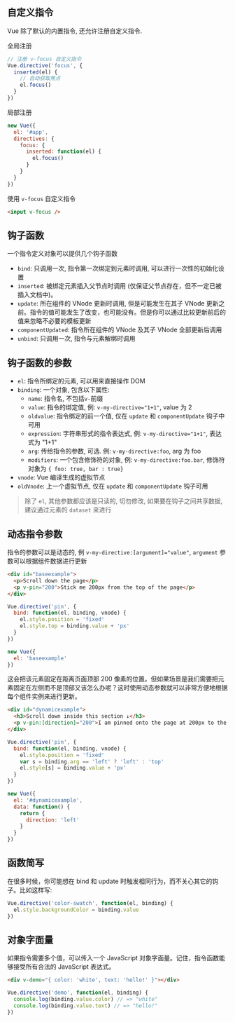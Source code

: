## 自定义指令

Vue 除了默认的内置指令, 还允许注册自定义指令.

全局注册

```js
// 注册 v-focus 自定义指令
Vue.directive('focus', {
  inserted(el) {
    // 自动获取焦点
    el.focus()
  }
})
```

局部注册

```js
new Vue({
  el: '#app',
  directives: {
    focus: {
      inserted: function(el) {
        el.focus()
      }
    }
  }
})
```

使用 `v-focus` 自定义指令

```html
<input v-focus />
```

## 钩子函数

一个指令定义对象可以提供几个钩子函数

- `bind`: 只调用一次, 指令第一次绑定到元素时调用, 可以进行一次性的初始化设置
- `inserted`: 被绑定元素插入父节点时调用 (仅保证父节点存在，但不一定已被插入文档中)。
- `update`: 所在组件的 VNode 更新时调用, 但是可能发生在其子 VNode 更新之前。指令的值可能发生了改变，也可能没有。但是你可以通过比较更新前后的值来忽略不必要的模板更新
- `componentUpdated`: 指令所在组件的 VNode 及其子 VNode 全部更新后调用
- `unbind`: 只调用一次, 指令与元素解绑时调用

## 钩子函数的参数

- `el`: 指令所绑定的元素, 可以用来直接操作 DOM
- `binding`: 一个对象, 包含以下属性:
  - `name`: 指令名, 不包括`v-`前缀
  - `value`: 指令的绑定值, 例: `v-my-directive="1+1"`, value 为 2
  - `oldvalue`: 指令绑定的前一个值, 仅在 `update` 和 `componentUpdate` 钩子中可用
  - `expression`: 字符串形式的指令表达式, 例: `v-my-directive="1+1"`, 表达式为 "1+1"
  - `arg`: 传给指令的参数, 可选. 例: `v-my-directive:foo`, arg 为 foo
  - `modifiers`: 一个包含修饰符的对象, 例: `v-my-directive:foo.bar`, 修饰符对象为 `{ foo: true, bar : true}`
- `vnode`: Vue 编译生成的虚拟节点
- `oldVnode`: 上一个虚拟节点, 仅在 `update` 和 `componentUpdate` 钩子可用

> 除了 `el`, 其他参数都应该是只读的, 切勿修改, 如果要在钩子之间共享数据, 建议通过元素的 `dataset` 来进行

## 动态指令参数

指令的参数可以是动态的, 例 `v-my-directive:[argument]="value"`, `argument` 参数可以根据组件数据进行更新

```html
<div id="baseexample">
  <p>Scroll down the page</p>
  <p v-pin="200">Stick me 200px from the top of the page</p>
</div>
```

```js
Vue.directive('pin', {
  bind: function(el, binding, vnode) {
    el.style.position = 'fixed'
    el.style.top = binding.value + 'px'
  }
})

new Vue({
  el: 'baseexample'
})
```

这会把该元素固定在距离页面顶部 200 像素的位置。但如果场景是我们需要把元素固定在左侧而不是顶部又该怎么办呢？这时使用动态参数就可以非常方便地根据每个组件实例来进行更新。

```html
<div id="dynamicexample">
  <h3>Scroll down inside this section ↓</h3>
  <p v-pin:[direction]="200">I am pinned onto the page at 200px to the left.</p>
</div>
```

```js
Vue.directive('pin', {
  bind: function(el, binding, vnode) {
    el.style.position = 'fixed'
    var s = binding.arg == 'left' ? 'left' : 'top'
    el.style[s] = binding.value + 'px'
  }
})

new Vue({
  el: '#dynamicexample',
  data: function() {
    return {
      direction: 'left'
    }
  }
})
```

## 函数简写

在很多时候，你可能想在 bind 和 update 时触发相同行为，而不关心其它的钩子。比如这样写:

```js
Vue.directive('color-swatch', function(el, binding) {
  el.style.backgroundColor = binding.value
})
```

## 对象字面量

如果指令需要多个值，可以传入一个 JavaScript 对象字面量。记住，指令函数能够接受所有合法的 JavaScript 表达式。

```html
<div v-demo="{ color: 'white', text: 'hello!' }"></div>
```

```js
Vue.directive('demo', function(el, binding) {
  console.log(binding.value.color) // => "white"
  console.log(binding.value.text) // => "hello!"
})
```
